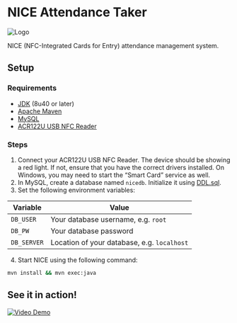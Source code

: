 # NICE Attendance Taker
![Logo](https://sudicode.com/images/portfolio/NICE-icon.png)

NICE (NFC-Integrated Cards for Entry) attendance management system.

## Setup
### Requirements
- [JDK](http://www.oracle.com/technetwork/java/javase/downloads/index.html) (8u40 or later)
- [Apache Maven](https://maven.apache.org/)
- [MySQL](https://www.mysql.com/)
- [ACR122U USB NFC Reader](https://www.acs.com.hk/en/products/3/acr122u-usb-nfc-reader)

### Steps
1. Connect your ACR122U USB NFC Reader. The device should be showing a red light. If not, ensure that you have the correct drivers installed. On Windows, you may need to start the “Smart Card” service as well.
2. In MySQL, create a database named `nicedb`. Initialize it using [DDL.sql](https://github.com/sudiamanj/NICE/blob/master/src/main/resources/com/sudicode/nice/DDL.sql).
3. Set the following environment variables:

| Variable    | Value                                       |
|-------------|---------------------------------------------|
| `DB_USER`   | Your database username, e.g. `root`         |
| `DB_PW`     | Your database password                      |
| `DB_SERVER` | Location of your database, e.g. `localhost` |
4. Start NICE using the following command:
```bash
mvn install && mvn exec:java
```

## See it in action!
<a href="https://vimeo.com/228209879"><img src="https://raw.githubusercontent.com/sudiamanj/NICE/master/images/demo.png" alt="Video Demo"></a>
